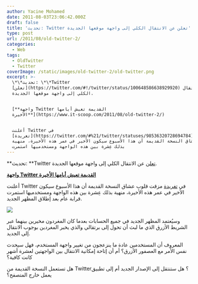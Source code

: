 ```yaml
---
author: Yacine Mohamed
date: 2011-08-03T23:06:42.000Z
draft: false
title: 'تحديث: Twitter تعلن عن الانتقال الكلي إلى واجهة موقعها الجديدة'
type: post
url: /2011/08/old-twitter-2/
categories:
  - Web
tags:
  - OldTwitter
  - Twitter
coverImage: /static/images/old-twitter-2/old-twitter.png
excerpt: >-
  \*\*تحديث: \*\*Twitter
  [تعلن](https://twitter.com/#!/twitter/status/100648586638929920) عن الانتقال
  الكلي إلى واجهة موقعها الجديدة.


  [**واجهة Twitter القديمة تعيش أيامها
  الأخيرة**](https://www.it-scoop.com/2011/08/old-twitter-2/)


  أعلنت Twitter في
  [تغريدة](https://twitter.com/#%21/twitter/statuses/98536320728694784) مزقت
  قلوب عشاق النسخة القديمة أن هذا الأسبوع سيكون الأخير في عمر هذه الأخيرة، منهية
  بذلك عِشرة بين هذه الواجهة ومستخدميها استمرت
---
```

\*\*تحديث: \*\*Twitter [تعلن](https://twitter.com/#!/twitter/status/100648586638929920) عن الانتقال الكلي إلى واجهة موقعها الجديدة.

[**واجهة Twitter القديمة تعيش أيامها الأخيرة**](https://www.it-scoop.com/2011/08/old-twitter-2/)

أعلنت Twitter في [تغريدة](https://twitter.com/#%21/twitter/statuses/98536320728694784) مزقت قلوب عشاق النسخة القديمة أن هذا الأسبوع سيكون الأخير في عمر هذه الأخيرة، منهية بذلك عِشرة بين هذه الواجهة ومستخدميها استمرت قرابة عام بعد إطلاق المظهر الجديد.

![](/static/images/old-twitter-2/old-twitter.png)

وسيُعتمد المظهر الجديد في جميع الحسابات بعدما كان المغردون مخيرين بينهما عبر الشريط الأزرق الذي ما لبث أن تحول إلى برتقالي والذي يخبر المغردين بوجوب الانتقال إلى الجديد.

المعروف أن المستخدمين عادة ما ينزعجون من تغيير واجهة المستخدم، فهل سيحدث نفس الأمر مع العصفور الأزرق؟ أم أن إتاحة إمكانية الانتقال بين الواجهتين لعشرة أشهر كانت كافية؟

هل تستعمل النسخة القديمة من Twitter؟ هل ستنتقل إلى الإصدار الجديد أم إلى تطبيق يعمل خارج المتصفح؟
